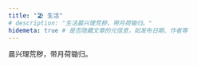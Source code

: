 ```yaml
---
title: "🏖 生活"
# description: "生活晨兴理荒秽，带月荷锄归。"
hidemeta: true # 是否隐藏文章的元信息，如发布日期、作者等
---
```


晨兴理荒秽，带月荷锄归。

<!-- more -->